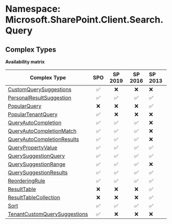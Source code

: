 # Namespace: Microsoft.SharePoint.Client.Search.Query

## Complex Types

**Availability matrix**

Complex Type | SPO | SP 2019 | SP 2016 | SP 2013
----------|:---:|:-------:|:-------:|:-------
[CustomQuerySuggestions](./ComplexTypes/CustomQuerySuggestions.md) | ✅ | ❌ | ❌ | ❌
[PersonalResultSuggestion](./ComplexTypes/PersonalResultSuggestion.md) | ✅ | ✅ | ✅ | ✅
[PopularQuery](./ComplexTypes/PopularQuery.md) | ❌ | ❌ | ❌ | ✅
[PopularTenantQuery](./ComplexTypes/PopularTenantQuery.md) | ✅ | ❌ | ❌ | ❌
[QueryAutoCompletion](./ComplexTypes/QueryAutoCompletion.md) | ✅ | ✅ | ✅ | ❌
[QueryAutoCompletionMatch](./ComplexTypes/QueryAutoCompletionMatch.md) | ✅ | ✅ | ✅ | ❌
[QueryAutoCompletionResults](./ComplexTypes/QueryAutoCompletionResults.md) | ✅ | ✅ | ✅ | ❌
[QueryPropertyValue](./ComplexTypes/QueryPropertyValue.md) | ✅ | ✅ | ✅ | ✅
[QuerySuggestionQuery](./ComplexTypes/QuerySuggestionQuery.md) | ✅ | ✅ | ✅ | ✅
[QuerySuggestionRange](./ComplexTypes/QuerySuggestionRange.md) | ✅ | ✅ | ✅ | ❌
[QuerySuggestionResults](./ComplexTypes/QuerySuggestionResults.md) | ✅ | ✅ | ✅ | ✅
[ReorderingRule](./ComplexTypes/ReorderingRule.md) | ✅ | ✅ | ✅ | ✅
[ResultTable](./ComplexTypes/ResultTable.md) | ❌ | ❌ | ❌ | ✅
[ResultTableCollection](./ComplexTypes/ResultTableCollection.md) | ❌ | ❌ | ❌ | ✅
[Sort](./ComplexTypes/Sort.md) | ✅ | ✅ | ✅ | ✅
[TenantCustomQuerySuggestions](./ComplexTypes/TenantCustomQuerySuggestions.md) | ✅ | ❌ | ❌ | ❌